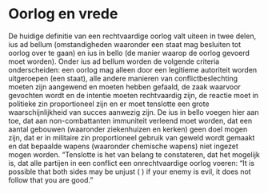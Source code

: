 # Oorlog en vrede
De huidige definitie van een rechtvaardige oorlog valt uiteen in twee delen, ius ad bellum (omstandigheden waaronder een staat mag besluiten tot oorlog over te gaan) en ius in bello (de manier waarop de oorlog gevoerd moet worden). Onder ius ad bellum worden de volgende criteria onderscheiden: een oorlog mag alleen door een legitieme autoriteit worden uitgeroepen (een staat), alle andere manieren van conflictbeslechting moeten zijn aangewend en moeten hebben gefaald, de zaak waarvoor gevochten wordt en de intentie moeten rechtvaardig zijn, de reactie moet in politieke zin proportioneel zijn en er moet tenslotte een grote waarschijnlijkheid van succes aanwezig zijn. De ius in bello voegen hier aan toe, dat aan non-combattanten immuniteit verleend moet worden, dat een aantal gebouwen (waaronder ziekenhuizen en kerken) geen doel mogen zijn, dat er in militaire zin proportioneel gebruik van geweld wordt gemaakt en dat bepaalde wapens (waaronder chemische wapens) niet ingezet mogen worden. “Tenslotte is het van belang te constateren, dat het mogelijk is, dat alle partijen in een conflict een onrechtvaardige oorlog voeren: “It is possible that both sides may be unjust ( ) if your enemy is evil, it does not follow that you are good.”